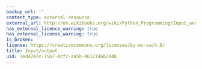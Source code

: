 ```yaml
---
backup_url: ''
content_type: external-resource
external_url: http://en.wikibooks.org/wiki/Python_Programming/Input_and_output
has_external_licence_warning: true
has_external_license_warning: true
is_broken: ''
license: https://creativecommons.org/licenses/by-nc-sa/4.0/
title: Input/output
uid: 1ed4247c-15a7-4cf2-aa5b-4612146b284b
---
```

